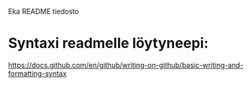 Eka README tiedosto

# Syntaxi readmelle löytyneepi:
https://docs.github.com/en/github/writing-on-github/basic-writing-and-formatting-syntax
